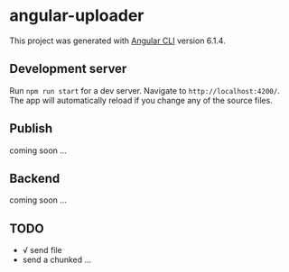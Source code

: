 # angular-uploader

This project was generated with [Angular CLI](https://github.com/angular/angular-cli) version 6.1.4.

## Development server

Run `npm run start` for a dev server. Navigate to `http://localhost:4200/`. The app will automatically reload if you change any of the source files.

## Publish

coming soon ...

## Backend

coming soon ...

## TODO

- √ send file
- send a chunked ...
